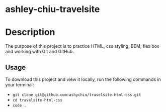 # ashley-chiu-travelsite

# Description

The purpose of this project is to practice HTML, css styling, BEM, flex box and working with Git and GitHub.

## Usage

To download this project and view it locally, run the following commands in your terminal:

- `git clone git@github.com:ashychiu/travelsite-html-css.git`
- `cd travelsite-html-css`
- `code .`
